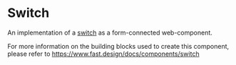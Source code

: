 # Switch

An implementation of a [switch](https://w3c.github.io/aria/#switch) as a form-connected web-component.

For more information on the building blocks used to create this component, please refer to https://www.fast.design/docs/components/switch